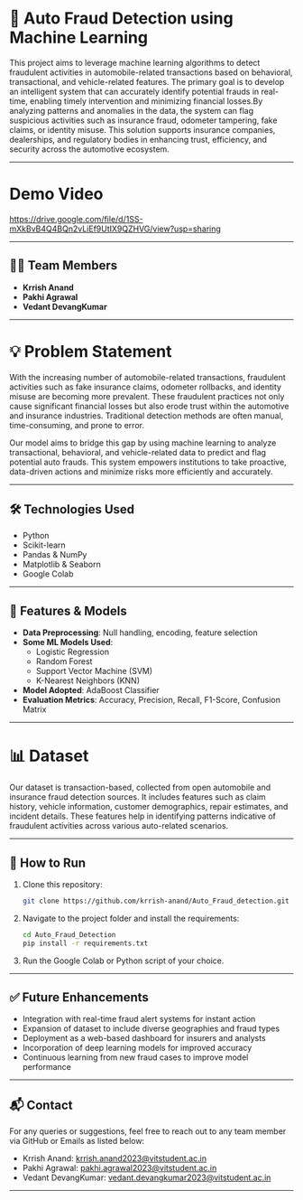 # 🧠 Auto Fraud Detection using Machine Learning        
This project aims to leverage machine learning algorithms to detect fraudulent activities in automobile-related transactions based on behavioral, transactional, and vehicle-related features. The primary goal is to develop an intelligent system that can accurately identify potential frauds in real-time, enabling timely intervention and minimizing financial losses.By analyzing patterns and anomalies in the data, the system can flag suspicious activities such as insurance fraud, odometer tampering, fake claims, or identity misuse. This solution supports insurance companies, dealerships, and regulatory bodies in enhancing trust, efficiency, and security across the automotive ecosystem.

---

# Demo Video

https://drive.google.com/file/d/1SS-mXkBvB4Q4BQn2vLiEf9UtIX9QZHVG/view?usp=sharing

---

## 👨‍💻 Team Members

- **Krrish Anand**  
- **Pakhi Agrawal**  
- **Vedant DevangKumar**  

---
# 💡 Problem Statement

With the increasing number of automobile-related transactions, fraudulent activities such as fake insurance claims, odometer rollbacks, and identity misuse are becoming more prevalent. These fraudulent practices not only cause significant financial losses but also erode trust within the automotive and insurance industries. Traditional detection methods are often manual, time-consuming, and prone to error.

Our model aims to bridge this gap by using machine learning to analyze transactional, behavioral, and vehicle-related data to predict and flag potential auto frauds. This system empowers institutions to take proactive, data-driven actions and minimize risks more efficiently and accurately.

---
## 🛠️ Technologies Used

- Python  
- Scikit-learn  
- Pandas & NumPy  
- Matplotlib & Seaborn  
- Google Colab

---
## 🧪 Features & Models

- **Data Preprocessing**: Null handling, encoding, feature selection  
- **Some ML Models Used**:
  - Logistic Regression  
  - Random Forest  
  - Support Vector Machine (SVM)  
  - K-Nearest Neighbors (KNN)
- **Model Adopted**: AdaBoost Classifier
- **Evaluation Metrics**: Accuracy, Precision, Recall, F1-Score, Confusion Matrix  

---

# 📊 Dataset
Our dataset is transaction-based, collected from open automobile and insurance fraud detection sources. It includes features such as claim history, vehicle information, customer demographics, repair estimates, and incident details. These features help in identifying patterns indicative of fraudulent activities across various auto-related scenarios.

---

## 🚀 How to Run

1. Clone this repository:
   ```bash
   git clone https://github.com/krrish-anand/Auto_Fraud_detection.git
   ```

2. Navigate to the project folder and install the requirements:
   ```bash
   cd Auto_Fraud_Detection
   pip install -r requirements.txt
   ```

3. Run the Google Colab or Python script of your choice.

---

## ✅ Future Enhancements

- Integration with real-time fraud alert systems for instant action
- Expansion of dataset to include diverse geographies and fraud types
- Deployment as a web-based dashboard for insurers and analysts
- Incorporation of deep learning models for improved accuracy
- Continuous learning from new fraud cases to improve model performance

---


## 📬 Contact

For any queries or suggestions, feel free to reach out to any team member via GitHub or Emails as listed below:
- Krrish Anand: krrish.anand2023@vitstudent.ac.in
- Pakhi Agrawal: pakhi.agrawal2023@vitstudent.ac.in
- Vedant DevangKumar: vedant.devangkumar2023@vitstudent.ac.in

---
